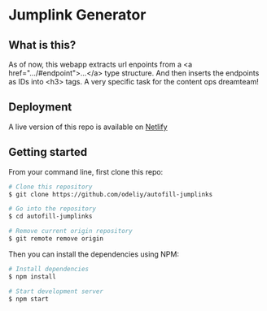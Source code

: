 # Jumplink Generator

## What is this?

As of now, this webapp extracts url enpoints from a \<a href=".../#endpoint">...\</a> type structure. And then inserts the endpoints as IDs into \<h3> tags. A very specific task for the content ops dreamteam!

## Deployment

A live version of this repo is available on [Netlify](https://prismatic-basbousa-767168.netlify.app/)

## Getting started

From your command line, first clone this repo:

```bash
# Clone this repository
$ git clone https://github.com/odeliy/autofill-jumplinks

# Go into the repository
$ cd autofill-jumplinks

# Remove current origin repository
$ git remote remove origin
```

Then you can install the dependencies using NPM:

```bash
# Install dependencies
$ npm install

# Start development server
$ npm start
```